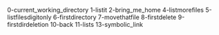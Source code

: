 0-current_working_directory
1-listit
2-bring_me_home
4-listmorefiles
5-listfilesdigitonly
6-firstdirectory
7-movethatfile
8-firstdelete
9-firstdirdeletion
10-back
11-lists
13-symbolic_link
